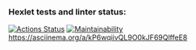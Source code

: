 ### Hexlet tests and linter status:

[![Actions Status](https://github.com/freedomismyhome/frontend-project-44/workflows/hexlet-check/badge.svg)](https://github.com/freedomismyhome/frontend-project-44/actions)
[![Maintainability](https://api.codeclimate.com/v1/badges/f8f451932f0184e76b45/maintainability)](https://codeclimate.com/github/dreamer67570/frontend-project-44/maintainability)
https://asciinema.org/a/kP6wqiivQL9O0kJF69QlffeE8
